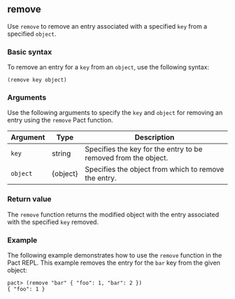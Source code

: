 ## remove

Use `remove` to remove an entry associated with a specified `key` from a specified `object`.

### Basic syntax

To remove an entry for a `key` from an `object`, use the following syntax:

```pact
(remove key object)
```

### Arguments

Use the following arguments to specify the `key` and `object` for removing an entry using the `remove` Pact function.

| Argument | Type | Description |
| --- | --- | --- |
| `key` | string | Specifies the key for the entry to be removed from the object. |
| `object` | {object} | Specifies the object from which to remove the entry. |

### Return value

The `remove` function returns the modified object with the entry associated with the specified `key` removed.

### Example

The following example demonstrates how to use the `remove` function in the Pact REPL. 
This example removes the entry for the `bar` key from the given object:

```pact
pact> (remove "bar" { "foo": 1, "bar": 2 })
{ "foo": 1 }
```
